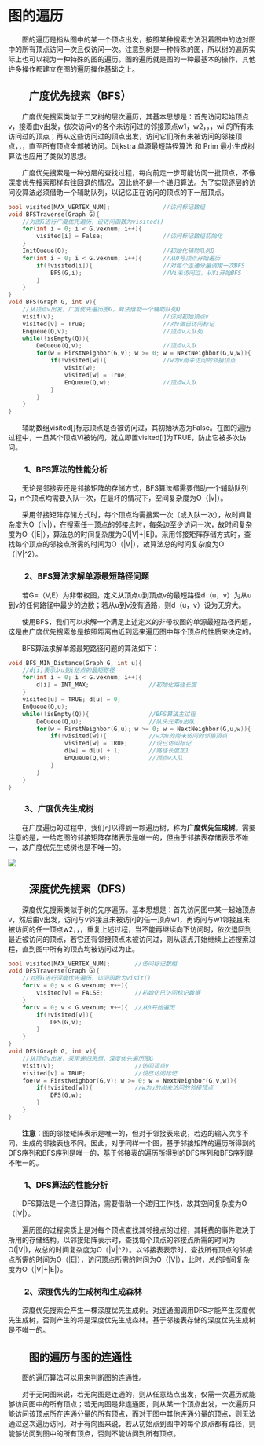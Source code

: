 # 图的遍历



&emsp;&emsp;图的遍历是指从图中的某一个顶点出发，按照某种搜索方法沿着图中的边对图中的所有顶点访问一次且仅访问一次。注意到树是一种特殊的图，所以树的遍历实际上也可以视为一种特殊的图的遍历。图的遍历就是图的一种最基本的操作，其他许多操作都建立在图的遍历操作基础之上。



## &emsp;&emsp;广度优先搜索（BFS）

&emsp;&emsp;广度优先搜索类似于二叉树的层次遍历，其基本思想是：首先访问起始顶点v，接着由v出发，依次访问v的各个未访问过的邻接顶点w1，w2，，，wi 的所有未访问过的顶点；再从这些访问过的顶点出发，访问它们所有未被访问的邻接顶点，，，直至所有顶点全部被访问。Dijkstra 单源最短路径算法 和 Prim 最小生成树算法也应用了类似的思想。

&emsp;&emsp;广度优先搜索是一种分层的查找过程，每向前走一步可能访问一批顶点，不像深度优先搜索那样有往回退的情况，因此他不是一个递归算法。为了实现逐层的访问没算法必须借助一个辅助队列，以记忆正在访问的顶点的下一层顶点。

```cpp
bool visited[MAX_VERTEX_NUM];				//访问标记数组
void BFSTraverse(Graph G){
    //对图G进行广度优先遍历，设访问函数为visited()
    for(int i = 0; i < G.vexnum; i++){
        visited[i] = False;				 	//访问标记数组初始化
    }
    InitQueue(Q);							//初始化辅助队列Q
    for(int i = 0; i < G.vexnum; i++){		//从0号顶点开始遍历
        if(!visited[i]){					//对每个连通分量调用一次BFS
            BFS(G,i);						//Vi未访问过，从Vi开始BFS
        }
    }
}
void BFS(Graph G, int v){
    //从顶点v出发，广度优先遍历图G，算法借助一个辅助队列Q
    visit(v);								//访问初始顶点v
    visited[v] = True;						//对v做已访问标记
    Enqueue(Q,v);							//顶点v入队列
    while(!isEmpty(Q)){						
        DeQueue(Q,v);						//顶点v入队
        for(w = FirstNeighbor(G,v); w >= 0; w = NextNeighbor(G,v,w)){	//检测v所有邻接点
            if(!visited[w]){				//w为v尚未访问的邻接顶点
                visit(w);					
                visited[w] = True;
                EnQueue(Q,w);				//顶点w入队
            }
        }
    }
}
```

&emsp;&emsp;辅助数组visited[]标志顶点是否被访问过，其初始状态为False。在图的遍历过程中，一旦某个顶点Vi被访问，就立即置visited[i]为TRUE，防止它被多次访问。

### &emsp;&emsp;1、BFS算法的性能分析

&emsp;&emsp;无论是邻接表还是邻接矩阵的存储方式，BFS算法都需要借助一个辅助队列Q，n个顶点均需要入队一次，在最坏的情况下，空间复杂度为O（|v|）。

&emsp;&emsp;采用邻接矩阵存储方式时，每个顶点均需搜索一次（或入队一次），故时间复杂度为O（|v|），在搜索任一顶点的邻接点时，每条边至少访问一次，故时间复杂度为O（|E|），算法总的时间复杂度为O(|V|+|E|)。采用邻接矩阵存储方式时，查找每个顶点的邻接点所需的时间为O（|V|），故算法总的时间复杂度为O（|V|^2）。

### &emsp;&emsp;2、BFS算法求解单源最短路径问题

&emsp;&emsp;若G=（V,E）为非带权图，定义从顶点u到顶点v的最短路径d（u，v）为从u到v的任何路径中最少的边数；若从u到v没有通路，则d（u，v）设为无穷大。

&emsp;&emsp;使用BFS，我们可以求解一个满足上述定义的非带权图的单源最短路径问题，这是由广度优先搜索总是按照距离由近到远来遍历图中每个顶点的性质来决定的。

&emsp;&emsp;BFS算法求解单源最短路径问题的算法如下：

```cpp
void BFS_MIN_Distance(Graph G, int u){
    //d[i]表示从u到i结点的最短路径
    for(int i = 0; i < G.vexnum; i++){
        d[i] = INT_MAX;					//初始化路径长度
    }
    visited[u] = TRUE; d[u] = 0;
    EnQueue(Q,u);
    while(!isEmpty(Q)){					//BFS算法主过程
        DeQueue(Q,u);					//队头元素u出队
        for(w = FirstNeighbor(G,u); w >= 0; w = NextNeighbor(G,u,w)){
            if(!visited[w]){			//w为u的尚未访问的邻接顶点
                visited[w] = TRUE;		//设已访问标记
                d[w] = d[u] + 1;		//路径长度加1
                EnQueue(Q,w);			//顶点w入队
            }
        }
    }
}
```

### &emsp;&emsp;3、广度优先生成树

&emsp;&emsp;在广度遍历的过程中，我们可以得到一颗遍历树，称为**广度优先生成树**。需要注意的是，一给定图的邻接矩阵存储表示是唯一的，但由于邻接表存储表示不唯一，故广度优先生成树也是不唯一的。

![](https://xiuxin-1304803037.cos.ap-shanghai.myqcloud.com/广度优先生成树.png)

## &emsp;&emsp;深度优先搜索（DFS）

&emsp;&emsp;深度优先搜索类似于树的先序遍历。基本思想是：首先访问图中某一起始顶点v，然后由v出发，访问与v邻接且未被访问的任一顶点w1，再访问与w1邻接且未被访问的任一顶点w2，，，重复上述过程，当不能再继续向下访问时，依次退回到最近被访问的顶点，若它还有邻接顶点未被访问过，则从该点开始继续上述搜索过程，直到图中所有的顶点均被访问过为止。

```cpp
bool visited[MAX_VERTEX_NUM];		//访问标记数组
void DFSTraverse(Graph G){
    //对图G进行深度优先遍历，访问函数为visit()
    for(v = 0; v < G.vexnum; v++){
        visited[v] = FALSE;			//初始化已访问标记数据
    }
    for(v = 0; v < G.vexnum; v++){	//从0开始遍历
        if(!visited[v]){
            DFS(G,v);
        }
    }
}
void DFS(Graph G, int v){
    //从顶点v出发，采用递归思想，深度优先遍历图G
    visit(v);						//访问顶点v
    visited[v] = TRUE;				//设已访问标记
    foe(w = FirstNeighbor(G,v); w >= 0; w = NextNeighbor(G,v,w)){
        if(!visited[w]){			//w为u的尚未访问的邻接顶点
            DFS(G,w);
        }
    }
}
```

&emsp;&emsp;**注意**：图的邻接矩阵表示是唯一的，但对于邻接表来说，若边的输入次序不同，生成的邻接表也不同。因此，对于同样一个图，基于邻接矩阵的遍历所得到的DFS序列和BFS序列是唯一的，基于邻接表的遍历所得到的DFS序列和BFS序列是不唯一的。



### &emsp;&emsp;1、DFS算法的性能分析

&emsp;&emsp;DFS算法是一个递归算法，需要借助一个递归工作栈，故其空间复杂度为O（|V|）。

&emsp;&emsp;遍历图的过程实质上是对每个顶点查找其邻接点的过程，其耗费的事件取决于所用的存储结构。以邻接矩阵表示时，查找每个顶点的邻接点所需的时间为O(|V|)，故总的时间复杂度为O（|V|^2）。以邻接表表示时，查找所有顶点的邻接点所需的时间为O（|E|），访问顶点所需的时间为O（|V|），此时，总的时间复杂度为O（|V|+|E|）。

### &emsp;&emsp;2、深度优先的生成树和生成森林

&emsp;&emsp;深度优先搜索会产生一棵深度优先生成树。对连通图调用DFS才能产生深度优先生成树，否则产生的将是深度优先生成森林。基于邻接表存储的深度优先生成树是不唯一的。



## &emsp;&emsp;图的遍历与图的连通性

&emsp;&emsp;图的遍历算法可以用来判断图的连通性。

&emsp;&emsp;对于无向图来说，若无向图是连通的，则从任意结点出发，仅需一次遍历就能够访问图中的所有顶点；若无向图是非连通图，则从某一个顶点出发，一次遍历只能访问该顶点所在连通分量的所有顶点，而对于图中其他连通分量的顶点，则无法通过这次遍历访问。对于有向图来说，若从初始点到图中的每个顶点都有路径，则能够访问到图中的所有顶点，否则不能访问到所有顶点。

